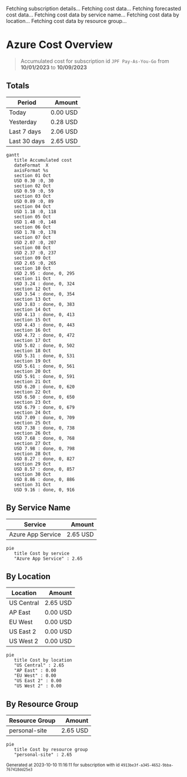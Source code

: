 Fetching subscription details...
Fetching cost data...
Fetching forecasted cost data...
Fetching cost data by service name...
Fetching cost data by location...
Fetching cost data by resource group...
# Azure Cost Overview

> Accumulated cost for subscription id `JPF Pay-As-You-Go` from **10/01/2023** to **10/09/2023**

## Totals

|Period|Amount|
|---|---:|
|Today|0.00 USD|
|Yesterday|0.28 USD|
|Last 7 days|2.06 USD|
|Last 30 days|2.65 USD|

```mermaid
gantt
   title Accumulated cost
   dateFormat  X
   axisFormat %s
   section 01 Oct
   USD 0.30 :0, 30
   section 02 Oct
   USD 0.59 :0, 59
   section 03 Oct
   USD 0.89 :0, 89
   section 04 Oct
   USD 1.18 :0, 118
   section 05 Oct
   USD 1.48 :0, 148
   section 06 Oct
   USD 1.78 :0, 178
   section 07 Oct
   USD 2.07 :0, 207
   section 08 Oct
   USD 2.37 :0, 237
   section 09 Oct
   USD 2.65 :0, 265
   section 10 Oct
   USD 2.95 : done, 0, 295
   section 11 Oct
   USD 3.24 : done, 0, 324
   section 12 Oct
   USD 3.54 : done, 0, 354
   section 13 Oct
   USD 3.83 : done, 0, 383
   section 14 Oct
   USD 4.13 : done, 0, 413
   section 15 Oct
   USD 4.43 : done, 0, 443
   section 16 Oct
   USD 4.72 : done, 0, 472
   section 17 Oct
   USD 5.02 : done, 0, 502
   section 18 Oct
   USD 5.31 : done, 0, 531
   section 19 Oct
   USD 5.61 : done, 0, 561
   section 20 Oct
   USD 5.91 : done, 0, 591
   section 21 Oct
   USD 6.20 : done, 0, 620
   section 22 Oct
   USD 6.50 : done, 0, 650
   section 23 Oct
   USD 6.79 : done, 0, 679
   section 24 Oct
   USD 7.09 : done, 0, 709
   section 25 Oct
   USD 7.38 : done, 0, 738
   section 26 Oct
   USD 7.68 : done, 0, 768
   section 27 Oct
   USD 7.98 : done, 0, 798
   section 28 Oct
   USD 8.27 : done, 0, 827
   section 29 Oct
   USD 8.57 : done, 0, 857
   section 30 Oct
   USD 8.86 : done, 0, 886
   section 31 Oct
   USD 9.16 : done, 0, 916
```

## By Service Name

|Service|Amount|
|---|---:|
|Azure App Service|2.65 USD|

```mermaid
pie
   title Cost by service
   "Azure App Service" : 2.65
```

## By Location

|Location|Amount|
|---|---:|
|US Central|2.65 USD|
|AP East|0.00 USD|
|EU West|0.00 USD|
|US East 2|0.00 USD|
|US West 2|0.00 USD|

```mermaid
pie
   title Cost by location
   "US Central" : 2.65
   "AP East" : 0.00
   "EU West" : 0.00
   "US East 2" : 0.00
   "US West 2" : 0.00
```

## By Resource Group

|Resource Group|Amount|
|---|---:|
|personal-site|2.65 USD|

```mermaid
pie
   title Cost by resource group
   "personal-site" : 2.65
```

<sup>Generated at 2023-10-10 11:16:11 for subscription with id `4913be3f-a345-4652-9bba-767418dd25e3`</sup>
